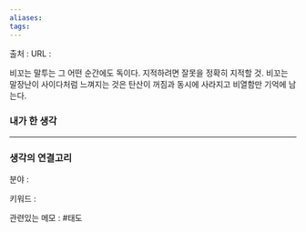 ```yaml
---
aliases: 
tags:
---
```

출처 : 
URL : 

비꼬는 말투는 그 어떤 순간에도 독이다. 지적하려면 잘못을 정확히 지적할 것. 비꼬는 말장난이 사이다처럼 느껴지는 것은 탄산이 꺼짐과 동시에 사라지고 비열함만 기억에 남는다.

### 내가 한 생각

---
### 생각의 연결고리
분야 : 

키워드 : 


관련있는 메모 : #태도
